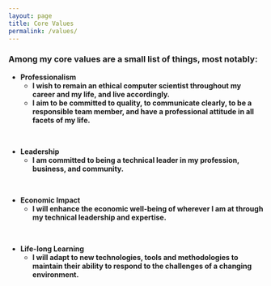 ```yaml
---
layout: page
title: Core Values
permalink: /values/
---
```

### Among my core values are a small list of things, most notably:
* **Professionalism**
    * **I wish to remain an ethical computer scientist throughout my career and my life, and live accordingly.**
    * **I aim to be committed to quality, to communicate clearly, to be a responsible team member, and have a professional attitude in all facets of my life.**

<br>

* **Leadership**
    * **I am committed to being a technical leader in my profession, business, and community.**

<br> 

* **Economic Impact**
    * **I will enhance the economic well-being of wherever I am at through my technical leadership and expertise.**

<br>

* **Life-long Learning**
    * **I will adapt to new technologies, tools and methodologies to maintain their ability to respond to the challenges of a changing environment.**
